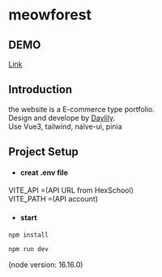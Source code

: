 # meowforest
  
  
## DEMO
[Link](http://daylilystudio.github.io/meowforest)  
  
## Introduction
the website is a E-commerce type portfolio.  
Design and develope by [Daylily](https://daylily.tw).  
Use Vue3, tailwind, naive-ui, pinia  
  
## Project Setup
- #### creat .env file
VITE_API =(API URL from HexSchool)  
VITE_PATH =(API account)  

- #### start
```sh
npm install
```
```sh
npm run dev
```
(node version: 16.16.0)
